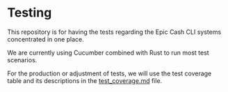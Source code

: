 # Testing

This repository is for having the tests regarding the Epic Cash CLI systems concentrated in one place.

We are currently using Cucumber combined with Rust to run most test scenarios.

For the production or adjustment of tests, we will use the test coverage table and its descriptions in the [test_coverage.md](https://github.com/EpicCash/testing/blob/main/test_coverage.md) file.